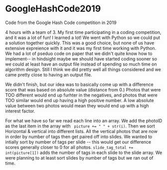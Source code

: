 # GoogleHashCode2019
Code from the Google Hash Code competition in 2019

4 hours with a team of 3. My first time participating in a coding competition, and it was a lot of fun! I learned a lot! We went with Python so we could put a solution together quickly. This was a good choice, but none of us have extensive expreience with it and it was my first time working with Python. We had a lot of pseduo code on paper that we didn't quite know how to implement-- in hindsight maybe we should have started coding sooner so we could at least have an output file instead of spending so much time on algorithm design. Still I think we did pretty well all things considered and we came pretty close to having an output file.

We didn't finish, but our idea was to basically come up with a difference score that was based on absolute value (distance from 0.) Photos that were TOO different would end up furhter in the negatives, and photos that were TOO similar would end up having a high positive number. A low absolute value between two photos would mean they would end up with a high interest factor. 

For what we have so far we read each line into an array. We add the photoID as the last item in the array with ` picture += " " + str(i)`.  Then we sort Horizontal  & vertical into different lists. All the vertical photos that are now in order by number of tags then get paired off into slides. We wanted to intially sort by number of tags per slide -- this would get our difference scores generally closer to 0 for all photos. `slide_tag_total += int(picture[1])` adds the number of tags in each slide to the slide array. We were planning to at least sort slides by number of tags but we ran out of time.
